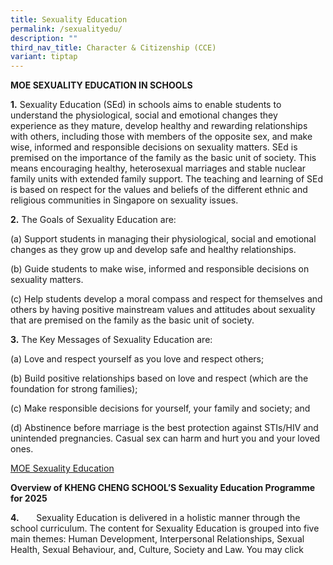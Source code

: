 ```yaml
---
title: Sexuality Education
permalink: /sexualityedu/
description: ""
third_nav_title: Character & Citizenship (CCE)
variant: tiptap
---
```

<p><strong>MOE SEXUALITY EDUCATION IN SCHOOLS</strong>
</p>
<p><strong>1.</strong>	Sexuality Education (SEd) in schools aims to enable
students to understand the physiological, social and emotional changes
they experience as they mature, develop healthy and rewarding relationships
with others, including those with members of the opposite sex, and make
wise, informed and responsible decisions on sexuality matters. SEd is premised
on the importance of the family as the basic unit of society. This means
encouraging healthy, heterosexual marriages and stable nuclear family units
with extended family support. The teaching and learning of SEd is based
on respect for the values and beliefs of the different ethnic and religious
communities in Singapore on sexuality issues.</p>
<p><strong>2.</strong>	The Goals of Sexuality Education are:</p>
<p>(a) Support students in managing their physiological, social and emotional
changes as they grow up and develop safe and healthy relationships.</p>
<p>(b) Guide students to make wise, informed and responsible decisions on
sexuality matters.</p>
<p>(c) Help students develop a moral compass and respect for themselves and
others by having positive mainstream values and attitudes about sexuality
that are premised on the family as the basic unit of society.</p>
<p><strong>3.</strong>	The Key Messages of Sexuality Education are:</p>
<p>(a) Love and respect yourself as you love and respect others;</p>
<p>(b) Build positive relationships based on love and respect (which are
the foundation for strong families);</p>
<p>(c) Make responsible decisions for yourself, your family and society;
and</p>
<p>(d) Abstinence before marriage is the best protection against STIs/HIV
and unintended pregnancies. Casual sex can harm and hurt you and your loved
ones.</p>
<p><a href="https://go.gov.sg/moe-sexuality-education" rel="noopener nofollow" target="_blank">MOE Sexuality Education</a>
</p>
<p><strong>Overview of KHENG CHENG SCHOOL’S Sexuality Education Programme for 2025</strong>
</p>
<p><strong>4.</strong>&nbsp;&nbsp;&nbsp;&nbsp;&nbsp;&nbsp; Sexuality Education
is delivered in a holistic manner through the school curriculum. The content
for Sexuality Education is grouped into five main themes: Human Development,
Interpersonal Relationships, Sexual Health, Sexual Behaviour, and, Culture,
Society and Law. You may click</p>
<p></p>
<p></p>